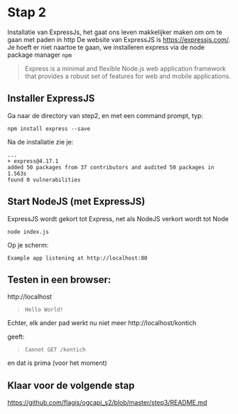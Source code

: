 # Stap 2

Installatie van ExpressJs, het gaat ons leven makkelijker maken om om te gaan met paden in http
De website van ExpressJS is https://expressjs.com/. Je hoeft er niet naartoe te gaan, we installeren express via de node package manager `npm`

> Express is a minimal and flexible Node.js web application framework that provides a robust set of features for web and mobile applications.


## Installer ExpressJS

Ga naar de directory van step2, en met een command prompt, typ:

```
npm install express --save
```

Na de installatie zie je:

```
...
+ express@4.17.1
added 50 packages from 37 contributors and audited 50 packages in 1.563s
found 0 vulnerabilities
```

## Start NodeJS (met ExpressJS)

ExpressJS wordt gekort tot Express, net als NodeJS verkort wordt tot Node

```
node index.js
```
Op je scherm:
```
Example app listening at http://localhost:80
```

## Testen in een browser:
http://localhost

> `Hello World!`

Echter, elk ander pad werkt nu niet meer
http://localhost/kontich

geeft:
> `Cannot GET /kontich`

en dat is prima (voor het moment)

## Klaar voor de volgende stap
https://github.com/flagis/ogcapi_s2/blob/master/step3/README.md
